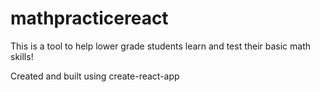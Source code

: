 # mathpracticereact

This is a tool to help lower grade students learn and test their basic math skills!

Created and built using create-react-app
